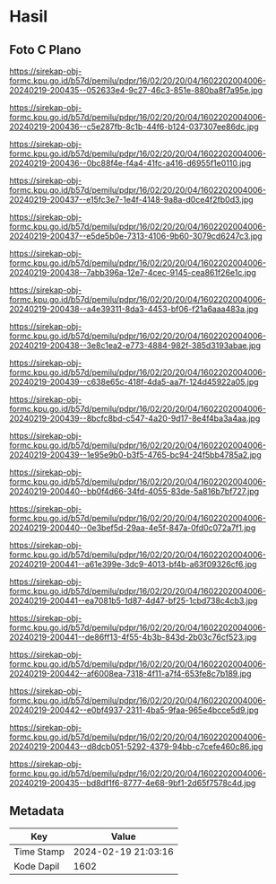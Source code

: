 # Hasil

## Foto C Plano

https://sirekap-obj-formc.kpu.go.id/b57d/pemilu/pdpr/16/02/20/20/04/1602202004006-20240219-200435--052633e4-9c27-46c3-851e-880ba8f7a95e.jpg

https://sirekap-obj-formc.kpu.go.id/b57d/pemilu/pdpr/16/02/20/20/04/1602202004006-20240219-200436--c5e287fb-8c1b-44f6-b124-037307ee86dc.jpg

https://sirekap-obj-formc.kpu.go.id/b57d/pemilu/pdpr/16/02/20/20/04/1602202004006-20240219-200436--0bc88f4e-f4a4-41fc-a416-d6955f1e0110.jpg

https://sirekap-obj-formc.kpu.go.id/b57d/pemilu/pdpr/16/02/20/20/04/1602202004006-20240219-200437--e15fc3e7-1e4f-4148-9a8a-d0ce4f2fb0d3.jpg

https://sirekap-obj-formc.kpu.go.id/b57d/pemilu/pdpr/16/02/20/20/04/1602202004006-20240219-200437--e5de5b0e-7313-4106-9b60-3079cd6247c3.jpg

https://sirekap-obj-formc.kpu.go.id/b57d/pemilu/pdpr/16/02/20/20/04/1602202004006-20240219-200438--7abb396a-12e7-4cec-9145-cea861f26e1c.jpg

https://sirekap-obj-formc.kpu.go.id/b57d/pemilu/pdpr/16/02/20/20/04/1602202004006-20240219-200438--a4e39311-8da3-4453-bf06-f21a6aaa483a.jpg

https://sirekap-obj-formc.kpu.go.id/b57d/pemilu/pdpr/16/02/20/20/04/1602202004006-20240219-200438--3e8c1ea2-e773-4884-982f-385d3193abae.jpg

https://sirekap-obj-formc.kpu.go.id/b57d/pemilu/pdpr/16/02/20/20/04/1602202004006-20240219-200439--c638e65c-418f-4da5-aa7f-124d45922a05.jpg

https://sirekap-obj-formc.kpu.go.id/b57d/pemilu/pdpr/16/02/20/20/04/1602202004006-20240219-200439--8bcfc8bd-c547-4a20-9d17-8e4f4ba3a4aa.jpg

https://sirekap-obj-formc.kpu.go.id/b57d/pemilu/pdpr/16/02/20/20/04/1602202004006-20240219-200439--1e95e9b0-b3f5-4765-bc94-24f5bb4785a2.jpg

https://sirekap-obj-formc.kpu.go.id/b57d/pemilu/pdpr/16/02/20/20/04/1602202004006-20240219-200440--bb0f4d66-34fd-4055-83de-5a816b7bf727.jpg

https://sirekap-obj-formc.kpu.go.id/b57d/pemilu/pdpr/16/02/20/20/04/1602202004006-20240219-200440--0e3bef5d-29aa-4e5f-847a-0fd0c072a7f1.jpg

https://sirekap-obj-formc.kpu.go.id/b57d/pemilu/pdpr/16/02/20/20/04/1602202004006-20240219-200441--a61e399e-3dc9-4013-bf4b-a63f09326cf6.jpg

https://sirekap-obj-formc.kpu.go.id/b57d/pemilu/pdpr/16/02/20/20/04/1602202004006-20240219-200441--ea7081b5-1d87-4d47-bf25-1cbd738c4cb3.jpg

https://sirekap-obj-formc.kpu.go.id/b57d/pemilu/pdpr/16/02/20/20/04/1602202004006-20240219-200441--de86ff13-4f55-4b3b-843d-2b03c76cf523.jpg

https://sirekap-obj-formc.kpu.go.id/b57d/pemilu/pdpr/16/02/20/20/04/1602202004006-20240219-200442--af6008ea-7318-4f11-a7f4-653fe8c7b189.jpg

https://sirekap-obj-formc.kpu.go.id/b57d/pemilu/pdpr/16/02/20/20/04/1602202004006-20240219-200442--e0bf4937-2311-4ba5-9faa-965e4bcce5d9.jpg

https://sirekap-obj-formc.kpu.go.id/b57d/pemilu/pdpr/16/02/20/20/04/1602202004006-20240219-200443--d8dcb051-5292-4379-94bb-c7cefe460c86.jpg

https://sirekap-obj-formc.kpu.go.id/b57d/pemilu/pdpr/16/02/20/20/04/1602202004006-20240219-200435--bd8df1f6-8777-4e68-9bf1-2d65f7578c4d.jpg


## Metadata

| Key        | Value               |
| ---------- | ------------------- |
| Time Stamp | 2024-02-19 21:03:16 |
| Kode Dapil | 1602                |



